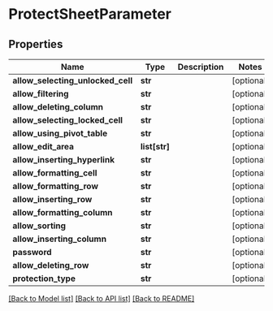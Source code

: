 # ProtectSheetParameter

## Properties
Name | Type | Description | Notes
------------ | ------------- | ------------- | -------------
**allow_selecting_unlocked_cell** | **str** |  | [optional] 
**allow_filtering** | **str** |  | [optional] 
**allow_deleting_column** | **str** |  | [optional] 
**allow_selecting_locked_cell** | **str** |  | [optional] 
**allow_using_pivot_table** | **str** |  | [optional] 
**allow_edit_area** | **list[str]** |  | [optional] 
**allow_inserting_hyperlink** | **str** |  | [optional] 
**allow_formatting_cell** | **str** |  | [optional] 
**allow_formatting_row** | **str** |  | [optional] 
**allow_inserting_row** | **str** |  | [optional] 
**allow_formatting_column** | **str** |  | [optional] 
**allow_sorting** | **str** |  | [optional] 
**allow_inserting_column** | **str** |  | [optional] 
**password** | **str** |  | [optional] 
**allow_deleting_row** | **str** |  | [optional] 
**protection_type** | **str** |  | [optional] 

[[Back to Model list]](../README.md#documentation-for-models) [[Back to API list]](../README.md#documentation-for-api-endpoints) [[Back to README]](../README.md)


